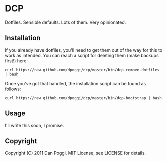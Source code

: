 # DCP
Dotfiles. Sensible defaults. Lots of them. Very opinionated.

## Installation
If you already have dotfiles, you'll need to get them out of the way for this to work as intended. You can reach a script for deleting them (make backups first!) here:
```
curl https://raw.github.com/dpoggi/dcp/master/bin/dcp-remove-dotfiles | bash
```

Once you've got that handled, the installation script can be found as follows:
```
curl https://raw.github.com/dpoggi/dcp/master/bin/dcp-bootstrap | bash
```

## Usage
I'll write this soon, I promise.

## Copyright
Copyright (C) 2011 Dan Poggi. MIT License, see LICENSE for details.
